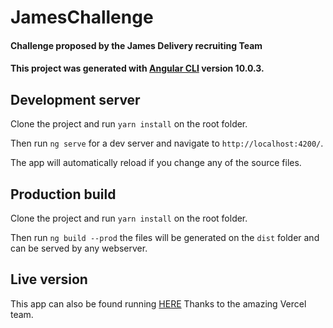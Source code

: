 # JamesChallenge
#### Challenge proposed by the James Delivery recruiting Team
#### This project was generated with [Angular CLI](https://github.com/angular/angular-cli) version 10.0.3.

## Development server
Clone the project and run `yarn install` on the root folder.

Then run `ng serve` for a dev server and navigate to `http://localhost:4200/`. 

The app will automatically reload if you change any of the source files.

## Production build
Clone the project and run `yarn install` on the root folder.

Then run `ng build --prod` the files will be generated on the `dist` folder and can be served by any webserver.

## Live version
This app can also be found running [HERE](https://james-challenge.vercel.app/) Thanks to the amazing Vercel team.
